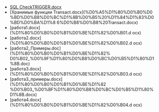 - [SQL CheckTRIGGER.docx](SQL%20CheckTRIGGER.docx)
- [Хранимые функции Transact.docx](%D0%A5%D1%80%D0%B0%D0
  %BD%D0%B8%D0%BC%D1%8B%D0%B5%20%D1%84%D1%83%D0%BD%D0%BA%D1%8
  6%D0%B8%D0%B8%20Transact.docx)
- [работа1.docx](%D1%80%D0%B0%D0%B1%D0%BE%D1%82%D0%B01.d
  ocx)
- [работа2.docx](%D1%80%D0%B0%D0%B1%D0%BE%D1%82%D0%B02.d
  ocx)
- [работа2\_Примеры.doc](%D1%80%D0%B0%D0%B1%D0%BE%D1%82%
  D0%B02\_%D0%9F%D1%80%D0%B8%D0%BC%D0%B5%D1%80%D1%8B.doc)
- [работа3.docx](%D1%80%D0%B0%D0%B1%D0%BE%D1%82%D0%B03.d
  ocx)
- [работа3\_примеры.docx](%D1%80%D0%B0%D0%B1%D0%BE%D1%82
  %D0%B03\_%D0%BF%D1%80%D0%B8%D0%BC%D0%B5%D1%80%D1%8B.docx)
- [работа4.docx](%D1%80%D0%B0%D0%B1%D0%BE%D1%82%D0%B04.d
  ocx)

